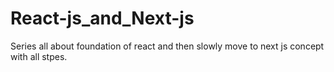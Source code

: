 # React-js_and_Next-js
Series all about foundation of react and then slowly move to next js concept with all stpes.
